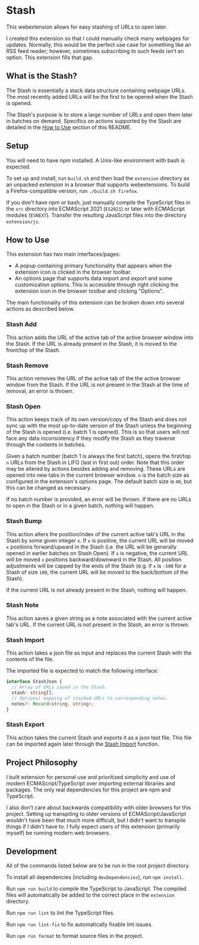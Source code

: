 # Stash

This webextension allows for easy stashing of URLs to open later.

I created this extension so that I could manually check many webpages for updates. Normally, this would be the perfect use case for something like an RSS feed reader; however, sometimes subscribing to such feeds isn't an option. This extension fills that gap.

## What is the Stash?

The Stash is essentially a stack data structure containing webpage URLs. The most recently added URLs will be the first to be opened when the Stash is opened.

The Stash's purpose is to store a large number of URLs and open them later in batches on demand. Specifics on actions supported by the Stash are detailed in the [How to Use](#how-to-use) section of this README.

## Setup

You will need to have npm installed. A Unix-like environment with bash is expected.

To set up and install, run `build.sh` and then load the `extension` directory as an unpacked extension in a browser that supports webextensions. To build a Firefox-compatible version, run `./build.sh firefox`.

If you don't have npm or bash, just manually compile the TypeScript files in the `src` directory into ECMAScript 2021 (`ES2021`) or later with ECMAScript modules (`ESNEXT`). Transfer the resulting JavaScript files into the directory `extension/js`.

## How to Use

This extension has two main interfaces/pages:

- A popup containing primary functionality that appears when the extension icon is clicked in the browser toolbar.
- An options page that supports data import and export and some customization options. This is accessible through right clicking the extension icon in the browser toolbar and clicking "Options".

The main functionality of this extension can be broken down into several actions as described below.

### Stash Add

This action adds the URL of the active tab of the active browser window into the Stash. If the URL is already present in the Stash, it is moved to the front/top of the Stash.

### Stash Remove

This action removes the URL of the active tab of the the active browser window from the Stash. If the URL is not present in the Stash at the time of removal, an error is thrown.

### Stash Open

This action keeps track of its own version/copy of the Stash and does not sync up with the most up-to-date version of the Stash unless the beginning of the Stash is opened (i.e. batch 1 is opened). This is so that users will not face any data inconsistency if they modify the Stash as they traverse through the contents in batches.

Given a batch number (batch 1 is always the first batch), opens the first/top `n` URLs from the Stash in LIFO (last in first out) order. Note that this order may be altered by actions besides adding and removing. These URLs are opened into new tabs in the current browser window. `n` is the batch size as configured in the extension's options page. The default batch size is `40`, but this can be changed as necessary.

If no batch number is provided, an error will be thrown. If there are no URLs to open in the Stash or in a given batch, nothing will happen.

### Stash Bump

This action alters the position/index of the current active tab's URL in the Stash by some given integer `x`. If `x` is positive, the current URL will be moved `x` positions forward/upward in the Stash (i.e. the URL will be generally opened in earlier batches on Stash Open). If `x` is negative, the current URL will be moved `x` positions backward/downward in the Stash. All position adjustments will be capped by the ends of the Stash (e.g. if `x` is `-500` for a Stash of size `100`, the current URL will be moved to the back/bottom of the Stash).

If the current URL is not already present in the Stash, nothing will happen.

### Stash Note

This action saves a given string as a note associated with the current active tab's URL. If the current URL is not present in the Stash, an error is thrown.

### Stash Import

This action takes a json file as input and replaces the current Stash with the contents of the file.

The imported file is expected to match the following interface:

```ts
interface StashJson {
  // Array of URLs saved in the Stash.
  stash: string[];
  // Optional mapping of stashed URLs to corresponding notes.
  notes?: Record<string, string>;
}
```

### Stash Export

This action takes the current Stash and exports it as a json text file. This file can be imported again later through the [Stash Import](#stash-import) function.

## Project Philosophy

I built extension for personal use and prioritized simplicity and use of modern ECMAScript/TypeScript over importing external libraries and packages. The only real dependencies for this project are npm and TypeScript.

I also don't care about backwards compatibility with older browsers for this project. Setting up transpiling to older versions of ECMAScript/JavaScript wouldn't have been that much more difficult, but I didn't want to transpile things if I didn't have to. I fully expect users of this extension (primarily myself) be running modern web browsers.

## Development

All of the commands listed below are to be run in the root project directory.

To install all dependencies (including `devDependencies`), run `npm install`.

Run `npm run build` to compile the TypeScript to JavaScript. The compiled files will automatically be added to the correct place in the `extension` directory.

Run `npm run lint` to lint the TypeScript files.

Run `npm run lint-fix` to fix automatically fixable lint issues.

Run `npm run format` to format source files in the project.
